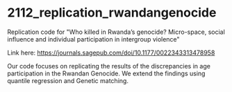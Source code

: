 # 2112_replication_rwandangenocide
Replication code for "Who killed in Rwanda’s genocide? Micro-space, social influence and individual participation in intergroup violence" 

Link here: https://journals.sagepub.com/doi/10.1177/0022343313478958

Our code focuses on replicating the results of the discrepancies in age participation in the Rwandan Genocide. We extend the findings using quantile regression and Genetic matching. 
